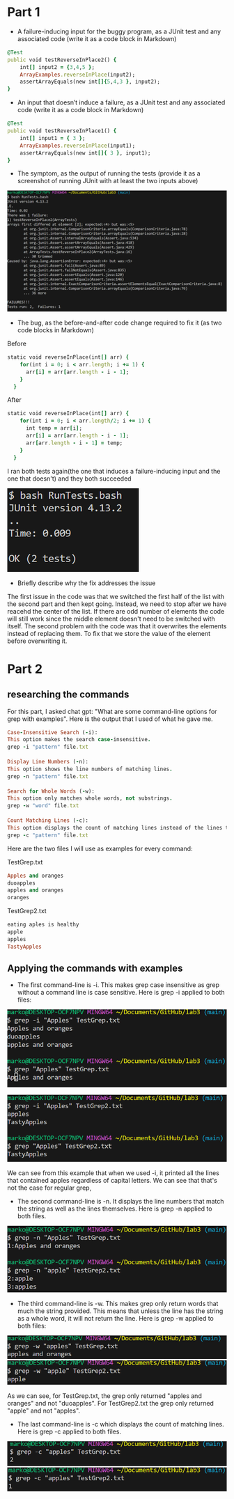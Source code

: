 # Part 1 #

* A failure-inducing input for the buggy program, as a JUnit test and any associated code (write it as a code block in Markdown)

```ruby
@Test 
public void testReverseInPlace2() {
	int[] input2 = {3,4,5 };
	ArrayExamples.reverseInPlace(input2);
	assertArrayEquals(new int[]{5,4,3 }, input2);
}


```


* An input that doesn’t induce a failure, as a JUnit test and any associated code (write it as a code block in Markdown)

```ruby
@Test 
public void testReverseInPlace1() {
    int[] input1 = { 3 };
    ArrayExamples.reverseInPlace(input1);
    assertArrayEquals(new int[]{ 3 }, input1);
}
```

* The symptom, as the output of running the tests (provide it as a screenshot of running JUnit with at least the two inputs above)

![image](symptom.png)


* The bug, as the before-and-after code change required to fix it (as two code blocks in Markdown)

Before
```ruby
static void reverseInPlace(int[] arr) {
    for(int i = 0; i < arr.length; i += 1) {
      arr[i] = arr[arr.length - i - 1];
    }
  }
```

After
```ruby
static void reverseInPlace(int[] arr) {
    for(int i = 0; i < arr.length/2; i += 1) {
      int temp = arr[i];
      arr[i] = arr[arr.length - i - 1];
      arr[arr.length - i - 1] = temp;
    }
  }


```


I ran both tests again(the one that induces a failure-inducing input and the one that doesn't) and they both succeeded

![image](symptom3.png)



* Briefly describe why the fix addresses the issue

The first issue in the code was that we switched the first half of the list with the second part and then kept going. Instead, we need to stop after we have reacehd the center of the list. If there are odd number of elements the code will still work since the middle element doesn't need to be switched with itself. The second problem with the code was that it overwrites the elements instead of replacing them. To fix that we store the value of the element before overwriting it.






# Part 2 #

## researching the commands ##
For this part, I asked chat gpt: "What are some command-line options for grep with examples". Here is the output that I used of what he gave me. 

```ruby
Case-Insensitive Search (-i):
This option makes the search case-insensitive.
grep -i "pattern" file.txt

Display Line Numbers (-n):
This option shows the line numbers of matching lines.
grep -n "pattern" file.txt

Search for Whole Words (-w):
This option only matches whole words, not substrings.
grep -w "word" file.txt

Count Matching Lines (-c):
This option displays the count of matching lines instead of the lines themselves.
grep -c "pattern" file.txt
```

Here are the two files I will use as examples for every command:

TestGrep.txt			
```ruby				
Apples and oranges		
duoapples
apples and oranges
oranges
```

TestGrep2.txt
```ruby
eating aples is healthy
apple
apples
TastyApples
```

## Applying the commands with examples ##

* The first command-line is -i. This makes grep case insensitive as grep without a command line is case sensitive. Here is grep -i applied to both files:

![image](grep1.png)

![image](grep2.png)

We can see from this example that when we used -i, it printed all the lines that contained apples regardless of capital letters. We can see that that's not the case for regular grep,

* The second command-line is -n. It displays the line numbers that match the string as well as the lines themselves. Here is grep -n applied to both files.

![image](grep34.png)

* The third command-line is -w. This makes grep only return words that much the string provided. This means that unless the line has the string as a whole word, it will not return the line. Here is grep -w applied to both files:

![image](grep5.png)
![image](grep6.png)

As we can see, for TestGrep.txt, the grep only returned "apples and oranges" and not "duoapples". For TestGrep2.txt the grep only returned "apple" and not "apples".


* The last command-line is -c which displays the count of matching lines. Here is grep -c applied to both files.

![image](grep7.png)
![image](grep8.png)
  




